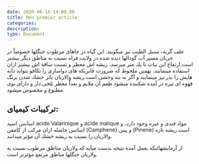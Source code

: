 ```yaml
---
date: 2020-06-16 14:00:00
title: Mon premier article
categories:
description:
type: Document
---
```


علف گربه، سنبل الطيب نيز ميگويند. اين گياه در جاهای مرطوب جنگلها خصوصاً در جريان مسير آب گودالها ديده شده در ولايت فراه نسبت به مناطق ديگر بيشتر است.ارتفاع اين نبات تا يك متر ميرسد، ريشه اش معطر و نسبت ساقه اش بيشتر ازان استفاده مينمايند، بهمين ملحوظ كه ضرورت فابريكه های دواسازی را تكافو بتواند دانه هايش را بذر نيز مينمايند و اگر نه بته وحشی است.ريشه والاريان باثر خشك شدن برنگ قهوه ای تيره در آمده شكننده ميشود طعم آن ملايم و بعداً معطر تلخی دار و دارای بوی مطبوع و مخصوص ميشود.

## تركيبات كيميای:

اسانس اسيد acide Valarinique و acide malique مواد قندی و غيره وجود دارد، و اسانس حاصله ازان مركب از كامفن (Camphene) و پينن (Pinene) است.ريشه تازه والاريان را نسبت به ريشه خشك آن مؤثر ميدانند.

از آزمايشهائيكه بعمل آمده نتيجه بدست ميآيد كه ولاريان مناطق مرطوب نسبت به ولاريان جنگلها مناطق مرتفع مؤثرتر است.

&nbsp;